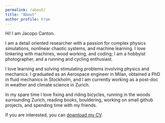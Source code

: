 ```yaml
---
permalink: /about/
title: "About"
author_profile: true
---
```


Hi! I am Jacopo Canton.

I am a detail oriented researcher with a passion for complex physics
simulations, nonlinear chaotic systems, and machine learning.
I love tinkering with machines, wood working, and coding; I am a hobbyist photographer, and a running and cycling enthusiast.

I love learning and solving stimulating problems involving physics and
mechanics.
I graduated as an Aerospace engineer in Milan, obtained a PhD in fluid
mechanics in Stockholm, and I am currently working as a post-doc in weather and
climate science in Zurich.

In my spare time I love fixing and riding bicycles, running in the woods
surrounding Zurich, reading books, bouldering, working on small github
projects, and spending time with my friends.

If you are interested, you can [download my CV](/assets/pdfs/JacopoCanton_CV.pdf).
